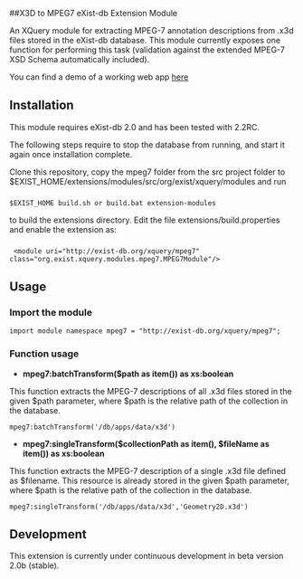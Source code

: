 ##X3D to MPEG7 eXist-db Extension Module

An XQuery module for extracting MPEG-7 annotation descriptions from .x3d files stored in the eXist-db database.
This module currently exposes one function for performing this task (validation against the extended MPEG-7 XSD Schema automatically included). 

You can find a demo of a working web app <a href="http://exist.webcatts.com" target="_blank">here</a>

## Installation

This module requires eXist-db 2.0 and has been tested with 2.2RC. 

The following steps require to stop the database from running, and start it again once installation complete.

Clone this repository, copy the mpeg7 folder from the src project folder to $EXIST_HOME/extensions/modules/src/org/exist/xquery/modules and run 
###

    $EXIST_HOME build.sh or build.bat extension-modules
    
to build the extensions directory. Edit the file extensions/build.properties and enable the extension as:

###

     <module uri="http://exist-db.org/xquery/mpeg7" class="org.exist.xquery.modules.mpeg7.MPEG7Module"/>

## Usage

### Import the module

    import module namespace mpeg7 = "http://exist-db.org/xquery/mpeg7";
    
### Function usage

* **mpeg7:batchTransform($path as item()) as xs:boolean**

This function extracts the MPEG-7 descriptions of all .x3d files stored in the given $path parameter, where $path is the relative path of the collection in the database.

    mpeg7:batchTransform('/db/apps/data/x3d')

* **mpeg7:singleTransform($collectionPath as item(), $fileName as item()) as xs:boolean**

This function extracts the MPEG-7 description of a single .x3d file defined as $filename. 
This resource is already stored in the given $path parameter, where $path is the relative path of the collection in the database.

    mpeg7:singleTransform('/db/apps/data/x3d','Geometry2D.x3d')

	
## Development

This extension is currently under continuous development in beta version 2.0b (stable).
